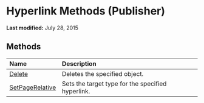 
# Hyperlink Methods (Publisher)

 **Last modified:** July 28, 2015


## Methods



|**Name**|**Description**|
|:-----|:-----|
| [Delete](28b7f351-c1a8-29f1-2114-ed6854fbd13a.md)|Deletes the specified object.|
| [SetPageRelative](4b2f2e84-09ce-cef6-6f22-b82642cc71fe.md)|Sets the target type for the specified hyperlink.|
